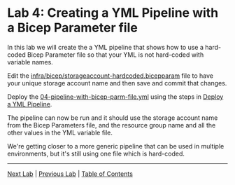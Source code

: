# Lab 4: Creating a YML Pipeline with a Bicep Parameter file

In this lab we will create the a YML pipeline that shows how to use a hard-coded Bicep Parameter file so that your YML is not hard-coded with variable names.

Edit the [infra/bicep/storageaccount-hardcoded.bicepparam](../infra/bicep/storageaccount-hardcoded.bicepparam) file to have your unique storage account name and then save and commit that changes.

Deploy the [04-pipeline-with-bicep-parm-file.yml](../.azdo/pipelines/04-pipeline-with-bicep-parm-file.yml) using the steps in [Deploy a YML Pipeline](./CreateNewPipeline.md).

The pipeline can now be run and it should use the storage account name from the Bicep Parameters file, and the resource group name and all the other values in the YML variable file.

We're getting closer to a more generic pipeline that can be used in multiple environments, but it's still using one file which is hard-coded.

---

[Next Lab](./Lab_05.md) | [Previous Lab](./Lab_03.md) | [Table of Contents](./README.md)
